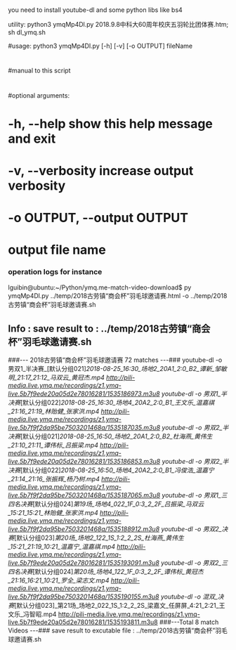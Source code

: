# 

you need to install youtube-dl and some python libs like bs4

utility:
python3 ymqMp4Dl.py 2018.9.8中科大60周年校庆五羽轮比团体赛.htm;
sh dl_ymq.sh

#usage: python3 ymqMp4Dl.py [-h] [-v] [-o OUTPUT] fileName
#
#manual to this script
#
#optional arguments:
#  -h, --help            show this help message and exit
#  -v, --verbosity       increase output verbosity
#  -o OUTPUT, --output OUTPUT
#                        output file name

### operation logs for instance ###
lguibin@ubuntu:~/Python/ymq.me-match-video-download$ py ymqMp4Dl.py ../temp/2018古劳镇“商会杯”羽毛球邀请赛.html -o ../temp/2018古劳镇“商会杯”羽毛球邀请赛.sh
## Info : save result to :  ../temp/2018古劳镇“商会杯”羽毛球邀请赛.sh
###--- 2018古劳镇“商会杯”羽毛球邀请赛 72 matches ---###
youtube-dl -o 男双1_半决赛_[默认分组021]_2018-08-25_16:30_场地2_20A1_2:0_B2_谭新_邹敏明_21:17_21:12_马双云_黄冠杰.mp4 http://pili-media.live.ymq.me/recordings/z1.ymq-live.5b7f9ede20a05d2e78016281/1535186973.m3u8
youtube-dl -o 男双1_半决赛_[默认分组022]_2018-08-25_16:30_场地4_20A2_2:0_B1_王文乐_温嘉祺_21:16_21:19_林贻健_张家洪.mp4 http://pili-media.live.ymq.me/recordings/z1.ymq-live.5b7f9f2da95be7503201468a/1535187035.m3u8
youtube-dl -o 男双2_半决赛_[默认分组021]_2018-08-25_16:50_场地2_20A1_2:0_B2_杜海燕_黄伟生_21:10_21:11_谭伟标_吕振梁.mp4 http://pili-media.live.ymq.me/recordings/z1.ymq-live.5b7f9ede20a05d2e78016281/1535186853.m3u8
youtube-dl -o 男双2_半决赛_[默认分组022]_2018-08-25_16:50_场地4_20A2_2:0_B1_冯俊浩_温嘉宁_21:14_21:16_张振辉_杨乃树.mp4 http://pili-media.live.ymq.me/recordings/z1.ymq-live.5b7f9f2da95be7503201468a/1535187065.m3u8
youtube-dl -o 男双1_三四名决赛_[默认分组024]_第19场_场地4_022_1F_0:3_2_2F_吕振梁_马双云_15:21_15:21_林贻健_张家洪.mp4 http://pili-media.live.ymq.me/recordings/z1.ymq-live.5b7f9f2da95be7503201468a/1535188912.m3u8
youtube-dl -o 男双2_决赛_[默认分组023]_第20场_场地2_122_1S_1:2_2_2S_杜海燕_黄伟生_15:21_21:19_10:21_温嘉宁_温嘉祺.mp4 http://pili-media.live.ymq.me/recordings/z1.ymq-live.5b7f9ede20a05d2e78016281/1535193091.m3u8
youtube-dl -o 男双2_三四名决赛_[默认分组024]_第20场_场地4_122_1F_0:3_2_2F_谭伟标_黄冠杰_21:16_16:21_10:21_罗全_梁志文.mp4 http://pili-media.live.ymq.me/recordings/z1.ymq-live.5b7f9f2da95be7503201468a/1535190155.m3u8
youtube-dl -o 混双_决赛_[默认分组023]_第21场_场地2_022_1S_1:2_2_2S_梁嘉文_任屏屏_4:21_2:21_王文乐_冯智昭.mp4 http://pili-media.live.ymq.me/recordings/z1.ymq-live.5b7f9ede20a05d2e78016281/1535193811.m3u8
###---Total 8 match Videos ---###
save result to excutable file : ../temp/2018古劳镇“商会杯”羽毛球邀请赛.sh
